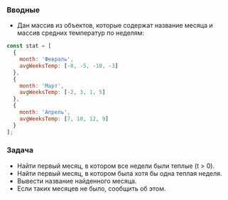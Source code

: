 ### Вводные

* Дан массив из объектов, которые содержат название месяца и массив средних температур по неделям:

```javascript
const stat = [
  {
    month: 'Февраль',
    avgWeeksTemp: [-8, -5, -10, -3]
  },
  {
    month: 'Март',
    avgWeeksTemp: [-2, 3, 1, 5]
  },
  {
    month: 'Апрель',
    avgWeeksTemp: [7, 10, 12, 9]
  }
];
```

### Задача

* Найти первый месяц, в котором все недели были теплые (t > 0).
* Найти первый месяц, в котором была хотя бы одна теплая неделя.
* Вывести название найденного месяца.
* Если таких месяцев не было, сообщить об этом.
